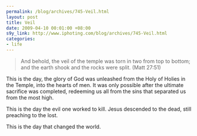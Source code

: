 ```yaml
--- 
permalink: /blog/archives/745-Veil.html
layout: post
title: Veil
date: 2009-04-10 00:01:00 +08:00
s9y_link: http://www.iphoting.com/blog/archives/745-Veil.html
categories: 
- life
---
```

<blockquote><p class="break">And behold, the veil of the temple was torn in two from top to bottom; and the earth shook and the rocks were split. (Matt 27:51)</p></blockquote><p>
</p><p class="whiteline"><p>This is the day, the glory of God was unleashed from the Holy of Holies in the Temple, into the hearts of men. It was only possible after the ultimate sacrifice was completed, redeeming us all from the sins that separated us from the most high.</p>
</p><p class="whiteline"><p>This is the day the evil one worked to kill. Jesus descended to the dead, still preaching to the lost.</p>
</p><p class="break"><p>This is the day that changed the world.</p></p>
